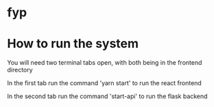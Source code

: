 # fyp


# How to run the system

You will need two terminal tabs open, with both being in the frontend directory

In the first tab run the command 'yarn start' to run the react frontend

In the second tab run the command 'start-api' to run the flask backend 
